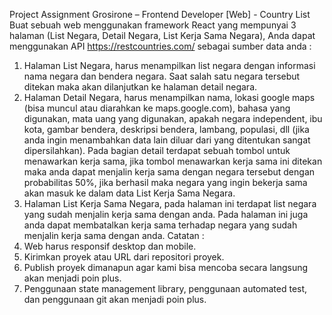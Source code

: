 Project Assignment Grosirone – Frontend Developer [Web] - Country List
Buat sebuah web menggunakan framework React yang mempunyai 3 halaman (List Negara, Detail Negara,
List Kerja Sama Negara), Anda dapat menggunakan API https://restcountries.com/ sebagai sumber data
anda :

1. Halaman List Negara, harus menampilkan list negara dengan informasi nama negara dan bendera
   negara. Saat salah satu negara tersebut ditekan maka akan dilanjutkan ke halaman detail negara.
2. Halaman Detail Negara, harus menampilkan nama, lokasi google maps (bisa muncul atau
   diarahkan ke maps.google.com), bahasa yang digunakan, mata uang yang digunakan, apakah
   negara independent, ibu kota, gambar bendera, deskripsi bendera, lambang, populasi, dll (jika
   anda ingin menambahkan data lain diluar dari yang ditentukan sangat dipersilahkan). Pada bagian
   detail terdapat sebuah tombol untuk menawarkan kerja sama, jika tombol menawarkan kerja
   sama ini ditekan maka anda dapat menjalin kerja sama dengan negara tersebut dengan
   probabilitas 50%, jika berhasil maka negara yang ingin bekerja sama akan masuk ke dalam data
   List Kerja Sama Negara.
3. Halaman List Kerja Sama Negara, pada halaman ini terdapat list negara yang sudah menjalin kerja
   sama dengan anda. Pada halaman ini juga anda dapat membatalkan kerja sama terhadap negara
   yang sudah menjalin kerja sama dengan anda.
   Catatan :
4. Web harus responsif desktop dan mobile.
5. Kirimkan proyek atau URL dari repositori proyek.
6. Publish proyek dimanapun agar kami bisa mencoba secara langsung akan menjadi poin plus.
7. Penggunaan state management library, penggunaan automated test, dan penggunaan git akan
   menjadi poin plus.
